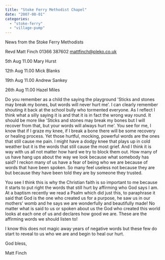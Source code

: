 ```yaml
---
title: "Stoke Ferry Methodist Chapel"
date: "2007-08-01"
categories: 
  - "stoke-ferry"
  - "village-pump"
---
```


News from the Stoke Ferry Methodists

Revd Matt Finch 01366 387602 mattfinch@pleko.co.uk

5th Aug 11.00 Mary Hurst

12th Aug 11.00 Mick Blanks

19th Aug 11.00 Andrew Sankey

26th Aug 11.00 Hazel Miles

Do you remember as a child the saying the playground 'Sticks and stones may break my bones, but words will never hurt me'. I can clearly remember shouting it back at the school bully who tormented everyone. As I reflect I think what a silly saying it is and that it is in fact the wrong way round. It should be more like 'Sticks and stones may break my bones but I will recover from that, but your words will always hurt me'. You see for me, I know that if I graze my knee, if I break a bone there will be some recovery or healing process. Yet those hurtful, mocking, powerful words are the ones that still cause me pain. I might have a dodgy knee that plays up in cold weather but it is the words that still cause the most grief. And I think it is way with us all not matter how hard we try to block them out. How many of us have hang ups about the way we look because what somebody has said? I reckon many of us have a fear of being who we are because of words that have been spoken. So many feel useless not because they are but because they have been told they are by someone they trusted.

You see I think this is why the Christian faith is so important to me because it starts to put right the words that still hurt by affirming who God says I am. At a baptism recently we read a Psalm which did just this, to paraphrase it said that God is the one who created us for a purpose, he saw us in our mothers' womb and he says we are wonderfully and beautifully made! No matter what is said to us or spoken about us the God who created this world looks at each one of us and declares how good we are. These are the affirming words we should listen to!

I know this does not magic away years of negative words but these few do start to reveal to us who we are and begin to heal our hurt.

God bless,

Matt Finch
